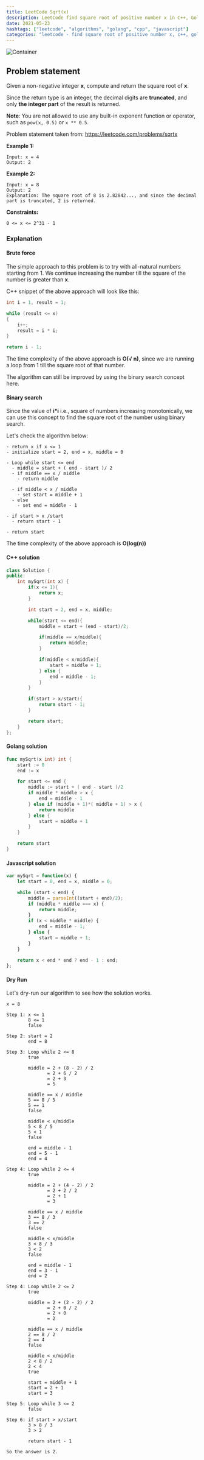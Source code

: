 ```yaml
---
title: LeetCode Sqrt(x)
description: LeetCode find square root of positive number x in C++, Golang and Javascript
date: 2021-05-23
hashtags: ["leetcode", "algorithms", "golang", "cpp", "javascript"]
categories: "leetcode - find square root of positive number x, c++, golang, javascript"
---
```


![Container](./../square-root.png)

## Problem statement

Given a non-negative integer **x**, compute and return the square root of **x**.

Since the return type is an integer, the decimal digits are **truncated**,
and only **the integer part** of the result is returned.

**Note**: You are not allowed to use any built-in exponent function or operator, such as
`pow(x, 0.5)` or `x ** 0.5`.

Problem statement taken from: <a href='https://leetcode.com/problems/sqrtx' target='_blank'>https://leetcode.com/problems/sqrtx</a>

**Example 1:**

```
Input: x = 4
Output: 2
```

**Example 2:**

```
Input: x = 8
Output: 2
Explanation: The square root of 8 is 2.82842..., and since the decimal part is truncated, 2 is returned.
```

**Constraints:**

```
0 <= x <= 2^31 - 1
```

### Explanation

#### Brute force

The simple approach to this problem is to try with all-natural numbers starting from 1.
We continue increasing the number till the square of the number is greater than **x**.

C++ snippet of the above approach will look like this:

```cpp
int i = 1, result = 1;

while (result <= x)
{
    i++;
    result = i * i;
}

return i - 1;
```

The time complexity of the above approach is **O(√ n)**, since we are running
a loop from 1 till the square root of that number.

The algorithm can still be improved by using the binary search concept here.

#### Binary search

Since the value of **i*i** i.e., square of numbers increasing monotonically,
we can use this concept to find the square root of the number using
binary search.

Let's check the algorithm below:

```
- return x if x <= 1
- initialize start = 2, end = x, middle = 0

- Loop while start <= end
  - middle = start + ( end - start )/ 2
  - if middle == x / middle
    - return middle

  - if middle < x / middle
    - set start = middle + 1
  - else
    - set end = middle - 1

- if start > x /start
  - return start - 1

- return start
```

The time complexity of the above approach is **O(log(n))**

#### C++ solution

```cpp
class Solution {
public:
    int mySqrt(int x) {
        if(x <= 1){
            return x;
        }

        int start = 2, end = x, middle;

        while(start <= end){
            middle = start + (end - start)/2;

            if(middle == x/middle){
                return middle;
            }

            if(middle < x/middle){
                start = middle + 1;
            } else {
                end = middle - 1;
            }
        }

        if(start > x/start){
            return start - 1;
        }

        return start;
    }
};
```

#### Golang solution

```go
func mySqrt(x int) int {
    start := 0
    end := x

    for start <= end {
		middle := start + ( end - start )/2
		if middle * middle > x {
			end = middle - 1
		} else if (middle + 1)*( middle + 1) > x {
			return middle
		} else {
			start = middle + 1
		}
	}

    return start
}
```

#### Javascript solution

```javascript
var mySqrt = function(x) {
    let start = 0, end = x, middle = 0;

    while (start < end) {
        middle = parseInt((start + end)/2);
        if (middle * middle === x) {
            return middle;
        }
        if (x < middle * middle) {
            end = middle - 1;
        } else {
            start = middle + 1;
        }
    }

    return x < end * end ? end - 1 : end;
};
```

#### Dry Run

Let's dry-run our algorithm to see how the solution works.

```
x = 8

Step 1: x <= 1
        8 <= 1
        false

Step 2: start = 2
        end = 8

Step 3: Loop while 2 <= 8
        true

        middle = 2 + (8 - 2) / 2
               = 2 + 6 / 2
               = 2 + 3
               = 5

        middle == x / middle
        5 == 8 / 5
        5 == 1
        false

        middle < x/middle
        5 < 8 / 5
        5 < 1
        false

        end = middle - 1
        end = 5 - 1
        end = 4

Step 4: Loop while 2 <= 4
        true

        middle = 2 + (4 - 2) / 2
               = 2 + 2 / 2
               = 2 + 1
               = 3

        middle == x / middle
        3 == 8 / 3
        3 == 2
        false

        middle < x/middle
        3 < 8 / 3
        3 < 2
        false

        end = middle - 1
        end = 3 - 1
        end = 2

Step 4: Loop while 2 <= 2
        true

        middle = 2 + (2 - 2) / 2
               = 2 + 0 / 2
               = 2 + 0
               = 2

        middle == x / middle
        2 == 8 / 2
        2 == 4
        false

        middle < x/middle
        2 < 8 / 2
        2 < 4
        true

        start = middle + 1
        start = 2 + 1
        start = 3

Step 5: Loop while 3 <= 2
        false

Step 6: if start > x/start
        3 > 8 / 3
        3 > 2

        return start - 1

So the answer is 2.
```
